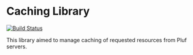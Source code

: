 # Caching Library

[![Build Status](https://travis-ci.org/pluf/cache.svg?branch=master)](https://travis-ci.org/pluf/cache)

This library aimed to manage caching of requested resources from Pluf servers. 